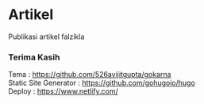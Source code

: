 # Artikel
Publikasi artikel falzikla

### Terima Kasih
Tema : https://github.com/526avijitgupta/gokarna \
Static Site Generator : https://github.com/gohugoio/hugo \
Deploy : https://www.netlify.com/
